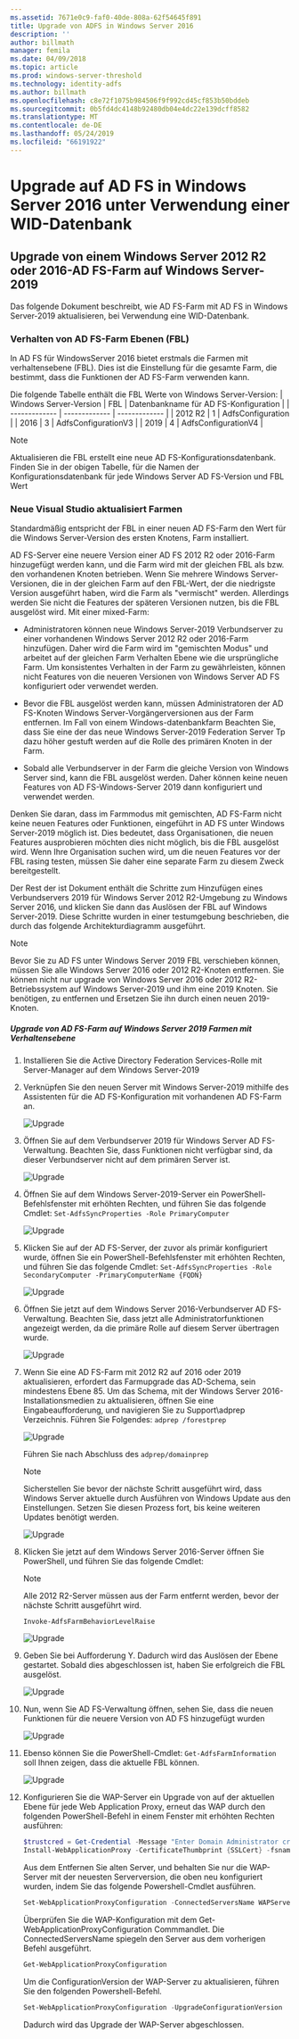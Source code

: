 ```yaml
---
ms.assetid: 7671e0c9-faf0-40de-808a-62f54645f891
title: Upgrade von ADFS in Windows Server 2016
description: ''
author: billmath
manager: femila
ms.date: 04/09/2018
ms.topic: article
ms.prod: windows-server-threshold
ms.technology: identity-adfs
ms.author: billmath
ms.openlocfilehash: c8e72f1075b984506f9f992cd45cf853b50bddeb
ms.sourcegitcommit: 0b5fd4dc4148b92480db04e4dc22e139dcff8582
ms.translationtype: MT
ms.contentlocale: de-DE
ms.lasthandoff: 05/24/2019
ms.locfileid: "66191922"
---
```

# <a name="upgrading-to-ad-fs-in-windows-server-2016-using-a-wid-database"></a>Upgrade auf AD FS in Windows Server 2016 unter Verwendung einer WID-Datenbank



## <a name="upgrading-a-windows-server-2012-r2-or-2016-ad-fs-farm-to-windows-server-2019"></a>Upgrade von einem Windows Server 2012 R2 oder 2016-AD FS-Farm auf Windows Server-2019
Das folgende Dokument beschreibt, wie AD FS-Farm mit AD FS in Windows Server-2019 aktualisieren, bei Verwendung eine WID-Datenbank.  

### <a name="ad-fs-farm-behavior-levels-fbl"></a>Verhalten von AD FS-Farm Ebenen (FBL)  
In AD FS für WindowsServer 2016 bietet erstmals die Farmen mit verhaltensebene (FBL). Dies ist die Einstellung für die gesamte Farm, die bestimmt, dass die Funktionen der AD FS-Farm verwenden kann.

Die folgende Tabelle enthält die FBL Werte von Windows Server-Version:
| Windows Server-Version  | FBL | Datenbankname für AD FS-Konfiguration |
| ------------- | ------------- | ------------- |
| 2012 R2  | 1  | AdfsConfiguration |
| 2016  | 3  | AdfsConfigurationV3 |
| 2019  | 4  | AdfsConfigurationV4 |

> [!NOTE]  
> Aktualisieren die FBL erstellt eine neue AD FS-Konfigurationsdatenbank.  Finden Sie in der obigen Tabelle, für die Namen der Konfigurationsdatenbank für jede Windows Server AD FS-Version und FBL Wert

### <a name="new-vs-upgraded-farms"></a>Neue Visual Studio aktualisiert Farmen
Standardmäßig entspricht der FBL in einer neuen AD FS-Farm den Wert für die Windows Server-Version des ersten Knotens, Farm installiert.  

AD FS-Server eine neuere Version einer AD FS 2012 R2 oder 2016-Farm hinzugefügt werden kann, und die Farm wird mit der gleichen FBL als bzw. den vorhandenen Knoten betrieben. Wenn Sie mehrere Windows Server-Versionen, die in der gleichen Farm auf den FBL-Wert, der die niedrigste Version ausgeführt haben, wird die Farm als "vermischt" werden. Allerdings werden Sie nicht die Features der späteren Versionen nutzen, bis die FBL ausgelöst wird. Mit einer mixed-Farm:  

-   Administratoren können neue Windows Server-2019 Verbundserver zu einer vorhandenen Windows Server 2012 R2 oder 2016-Farm hinzufügen. Daher wird die Farm wird im "gemischten Modus" und arbeitet auf der gleichen Farm Verhalten Ebene wie die ursprüngliche Farm. Um konsistentes Verhalten in der Farm zu gewährleisten, können nicht Features von die neueren Versionen von Windows Server AD FS konfiguriert oder verwendet werden.  

- Bevor die FBL ausgelöst werden kann, müssen Administratoren der AD FS-Knoten Windows Server-Vorgängerversionen aus der Farm entfernen.  Im Fall von einem Windows-datenbankfarm Beachten Sie, dass Sie eine der das neue Windows Server-2019 Federation Server Tp dazu höher gestuft werden auf die Rolle des primären Knoten in der Farm.

-   Sobald alle Verbundserver in der Farm die gleiche Version von Windows Server sind, kann die FBL ausgelöst werden.  Daher können keine neuen Features von AD FS-Windows-Server 2019 dann konfiguriert und verwendet werden.

Denken Sie daran, dass im Farmmodus mit gemischten, AD FS-Farm nicht keine neuen Features oder Funktionen, eingeführt in AD FS unter Windows Server-2019 möglich ist. Dies bedeutet, dass Organisationen, die neuen Features ausprobieren möchten dies nicht möglich, bis die FBL ausgelöst wird. Wenn Ihre Organisation suchen wird, um die neuen Features vor der FBL rasing testen, müssen Sie daher eine separate Farm zu diesem Zweck bereitgestellt.  

Der Rest der ist Dokument enthält die Schritte zum Hinzufügen eines Verbundservers 2019 für Windows Server 2012 R2-Umgebung zu Windows Server 2016, und klicken Sie dann das Auslösen der FBL auf Windows Server-2019. Diese Schritte wurden in einer testumgebung beschrieben, die durch das folgende Architekturdiagramm ausgeführt.  

> [!NOTE]  
> Bevor Sie zu AD FS unter Windows Server 2019 FBL verschieben können, müssen Sie alle Windows Server 2016 oder 2012 R2-Knoten entfernen. Sie können nicht nur upgrade von Windows Server 2016 oder 2012 R2-Betriebssystem auf Windows Server-2019 und ihm eine 2019 Knoten. Sie benötigen, zu entfernen und Ersetzen Sie ihn durch einen neuen 2019-Knoten.



##### <a name="to-upgrade-your-ad-fs-farm-to-windows-server-2019-farm-behavior-level"></a>Upgrade von AD FS-Farm auf Windows Server 2019 Farmen mit Verhaltensebene  

1.  Installieren Sie die Active Directory Federation Services-Rolle mit Server-Manager auf dem Windows Server-2019

2.  Verknüpfen Sie den neuen Server mit Windows Server-2019 mithilfe des Assistenten für die AD FS-Konfiguration mit vorhandenen AD FS-Farm an.  

    ![Upgrade](media/Upgrading-to-AD-FS-in-Windows-Server-2016/ADFS_Mixed_1.png)  

3.  Öffnen Sie auf dem Verbundserver 2019 für Windows Server AD FS-Verwaltung. Beachten Sie, dass Funktionen nicht verfügbar sind, da dieser Verbundserver nicht auf dem primären Server ist.  

    ![Upgrade](media/Upgrading-to-AD-FS-in-Windows-Server-2016/ADFS_Mixed_3.png)  

4.  Öffnen Sie auf dem Windows Server-2019-Server ein PowerShell-Befehlsfenster mit erhöhten Rechten, und führen Sie das folgende Cmdlet: `Set-AdfsSyncProperties -Role PrimaryComputer`

    ![Upgrade](media/Upgrading-to-AD-FS-in-Windows-Server-2016/ADFS_Mixed_4.png)  

5.  Klicken Sie auf der AD FS-Server, der zuvor als primär konfiguriert wurde, öffnen Sie ein PowerShell-Befehlsfenster mit erhöhten Rechten, und führen Sie das folgende Cmdlet: `Set-AdfsSyncProperties -Role SecondaryComputer -PrimaryComputerName {FQDN} `

    ![Upgrade](media/Upgrading-to-AD-FS-in-Windows-Server-2016/ADFS_Mixed_5.png)  

6.  Öffnen Sie jetzt auf dem Windows Server 2016-Verbundserver AD FS-Verwaltung. Beachten Sie, dass jetzt alle Administratorfunktionen angezeigt werden, da die primäre Rolle auf diesem Server übertragen wurde.  

    ![Upgrade](media/Upgrading-to-AD-FS-in-Windows-Server-2016/ADFS_Mixed_6.png)  

7.  Wenn Sie eine AD FS-Farm mit 2012 R2 auf 2016 oder 2019 aktualisieren, erfordert das Farmupgrade das AD-Schema, sein mindestens Ebene 85.  Um das Schema, mit der Windows Server 2016-Installationsmedien zu aktualisieren, öffnen Sie eine Eingabeaufforderung, und navigieren Sie zu Support\adprep Verzeichnis. Führen Sie Folgendes:  `adprep /forestprep`

    ![Upgrade](media/Upgrading-to-AD-FS-in-Windows-Server-2016/ADFS_Mixed_7.png)  

    Führen Sie nach Abschluss des `adprep/domainprep`
    >[!NOTE]
    >Sicherstellen Sie bevor der nächste Schritt ausgeführt wird, dass Windows Server aktuelle durch Ausführen von Windows Update aus den Einstellungen. Setzen Sie diesen Prozess fort, bis keine weiteren Updates benötigt werden.
    >

    ![Upgrade](media/Upgrading-to-AD-FS-in-Windows-Server-2016/ADFS_Mixed_8.png)  

8. Klicken Sie jetzt auf dem Windows Server 2016-Server öffnen Sie PowerShell, und führen Sie das folgende Cmdlet:
    >[!NOTE]
    > Alle 2012 R2-Server müssen aus der Farm entfernt werden, bevor der nächste Schritt ausgeführt wird.

    `Invoke-AdfsFarmBehaviorLevelRaise`  

    ![Upgrade](media/Upgrading-to-AD-FS-in-Windows-Server-2016/ADFS_Mixed_9.png)  

9. Geben Sie bei Aufforderung Y. Dadurch wird das Auslösen der Ebene gestartet. Sobald dies abgeschlossen ist, haben Sie erfolgreich die FBL ausgelöst.  

    ![Upgrade](media/Upgrading-to-AD-FS-in-Windows-Server-2016/ADFS_Mixed_10.png)  

10. Nun, wenn Sie AD FS-Verwaltung öffnen, sehen Sie, dass die neuen Funktionen für die neuere Version von AD FS hinzugefügt wurden

    ![Upgrade](media/Upgrading-to-AD-FS-in-Windows-Server-2016/ADFS_Mixed_12.png)  

11. Ebenso können Sie die PowerShell-Cmdlet: `Get-AdfsFarmInformation` soll Ihnen zeigen, dass die aktuelle FBL können.  

    ![Upgrade](media/Upgrading-to-AD-FS-in-Windows-Server-2016/ADFS_Mixed_13.png)  

12. Konfigurieren Sie die WAP-Server ein Upgrade von auf der aktuellen Ebene für jede Web Application Proxy, erneut das WAP durch den folgenden PowerShell-Befehl in einem Fenster mit erhöhten Rechten ausführen:  
    ```powershell
    $trustcred = Get-Credential -Message "Enter Domain Administrator credentials"
    Install-WebApplicationProxy -CertificateThumbprint {SSLCert} -fsname fsname -FederationServiceTrustCredential $trustcred  
    ```
    Aus dem Entfernen Sie alten Server, und behalten Sie nur die WAP-Server mit der neuesten Serverversion, die oben neu konfiguriert wurden, indem Sie das folgende Powershell-Cmdlet ausführen.
    ```powershell
    Set-WebApplicationProxyConfiguration -ConnectedServersName WAPServerName1, WAPServerName2
    ```
    Überprüfen Sie die WAP-Konfiguration mit dem Get-WebApplicationProxyConfiguration Commmandlet. Die ConnectedServersName spiegeln den Server aus dem vorherigen Befehl ausgeführt.
    ```powershell
    Get-WebApplicationProxyConfiguration
    ```
    Um die ConfigurationVersion der WAP-Server zu aktualisieren, führen Sie den folgenden Powershell-Befehl.
    ```powershell
    Set-WebApplicationProxyConfiguration -UpgradeConfigurationVersion
    ```
    Dadurch wird das Upgrade der WAP-Server abgeschlossen.
